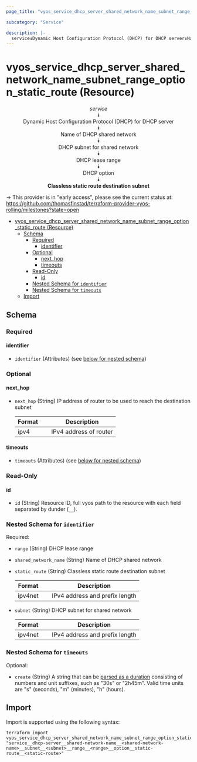 ```yaml
---
page_title: "vyos_service_dhcp_server_shared_network_name_subnet_range_option_static_route Resource - vyos"

subcategory: "Service"

description: |-
  service⯯Dynamic Host Configuration Protocol (DHCP) for DHCP server⯯Name of DHCP shared network⯯DHCP subnet for shared network⯯DHCP lease range⯯DHCP option⯯Classless static route destination subnet
---
```


# vyos_service_dhcp_server_shared_network_name_subnet_range_option_static_route (Resource)
<center>


*service*  
⯯  
Dynamic Host Configuration Protocol (DHCP) for DHCP server  
⯯  
Name of DHCP shared network  
⯯  
DHCP subnet for shared network  
⯯  
DHCP lease range  
⯯  
DHCP option  
⯯  
**Classless static route destination subnet**


</center>

-> This provider is in "early access", please see the current status at: https://github.com/thomasfinstad/terraform-provider-vyos-rolling/milestones?state=open

<!--TOC-->

- [vyos_service_dhcp_server_shared_network_name_subnet_range_option_static_route (Resource)](#vyos_service_dhcp_server_shared_network_name_subnet_range_option_static_route-resource)
  - [Schema](#schema)
    - [Required](#required)
      - [identifier](#identifier)
    - [Optional](#optional)
      - [next_hop](#next_hop)
      - [timeouts](#timeouts)
    - [Read-Only](#read-only)
      - [id](#id)
    - [Nested Schema for `identifier`](#nested-schema-for-identifier)
    - [Nested Schema for `timeouts`](#nested-schema-for-timeouts)
  - [Import](#import)

<!--TOC-->

<!-- schema generated by tfplugindocs -->
## Schema

### Required

#### identifier
- `identifier` (Attributes) (see [below for nested schema](#nestedatt--identifier))

### Optional

#### next_hop
- `next_hop` (String) IP address of router to be used to reach the destination subnet

    |  Format  &emsp;|  Description             |
    |----------|--------------------------|
    |  ipv4    &emsp;|  IPv4 address of router  |
#### timeouts
- `timeouts` (Attributes) (see [below for nested schema](#nestedatt--timeouts))

### Read-Only

#### id
- `id` (String) Resource ID, full vyos path to the resource with each field separated by dunder (`__`).

<a id="nestedatt--identifier"></a>
### Nested Schema for `identifier`

Required:

- `range` (String) DHCP lease range
- `shared_network_name` (String) Name of DHCP shared network
- `static_route` (String) Classless static route destination subnet

    |  Format   &emsp;|  Description                     |
    |-----------|----------------------------------|
    |  ipv4net  &emsp;|  IPv4 address and prefix length  |
- `subnet` (String) DHCP subnet for shared network

    |  Format   &emsp;|  Description                     |
    |-----------|----------------------------------|
    |  ipv4net  &emsp;|  IPv4 address and prefix length  |


<a id="nestedatt--timeouts"></a>
### Nested Schema for `timeouts`

Optional:

- `create` (String) A string that can be [parsed as a duration](https://pkg.go.dev/time#ParseDuration) consisting of numbers and unit suffixes, such as &#34;30s&#34; or &#34;2h45m&#34;. Valid time units are &#34;s&#34; (seconds), &#34;m&#34; (minutes), &#34;h&#34; (hours).

## Import

Import is supported using the following syntax:

```shell
terraform import vyos_service_dhcp_server_shared_network_name_subnet_range_option_static_route.example "service__dhcp-server__shared-network-name__<shared-network-name>__subnet__<subnet>__range__<range>__option__static-route__<static-route>"
```
